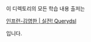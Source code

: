 이 디렉토리의 모든 학습 내용 출저는

[인프런-김영한 | 실전! Querydsl](https://www.inflearn.com/course/querydsl-%EC%8B%A4%EC%A0%84/dashboard)

입니다.